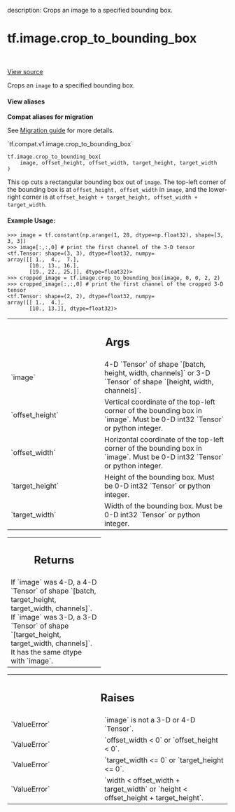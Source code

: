 description: Crops an image to a specified bounding box.

<div itemscope itemtype="http://developers.google.com/ReferenceObject">
<meta itemprop="name" content="tf.image.crop_to_bounding_box" />
<meta itemprop="path" content="Stable" />
</div>

# tf.image.crop_to_bounding_box

<!-- Insert buttons and diff -->

<table class="tfo-notebook-buttons tfo-api nocontent" align="left">

</table>

<a target="_blank" class="external" href="/code/stable/tensorflow/python/ops/image_ops_impl.py">View source</a>



Crops an `image` to a specified bounding box.


<section class="expandable">
  <h4 class="showalways">View aliases</h4>
  <p>
<b>Compat aliases for migration</b>
<p>See
<a href="https://www.tensorflow.org/guide/migrate">Migration guide</a> for
more details.</p>
<p>`tf.compat.v1.image.crop_to_bounding_box`</p>
</p>
</section>

<pre class="devsite-click-to-copy prettyprint lang-py tfo-signature-link">
<code>tf.image.crop_to_bounding_box(
    image, offset_height, offset_width, target_height, target_width
)
</code></pre>



<!-- Placeholder for "Used in" -->

This op cuts a rectangular bounding box out of `image`. The top-left corner
of the bounding box is at `offset_height, offset_width` in `image`, and the
lower-right corner is at
`offset_height + target_height, offset_width + target_width`.

#### Example Usage:



```
>>> image = tf.constant(np.arange(1, 28, dtype=np.float32), shape=[3, 3, 3])
>>> image[:,:,0] # print the first channel of the 3-D tensor
<tf.Tensor: shape=(3, 3), dtype=float32, numpy=
array([[ 1.,  4.,  7.],
       [10., 13., 16.],
       [19., 22., 25.]], dtype=float32)>
>>> cropped_image = tf.image.crop_to_bounding_box(image, 0, 0, 2, 2)
>>> cropped_image[:,:,0] # print the first channel of the cropped 3-D tensor
<tf.Tensor: shape=(2, 2), dtype=float32, numpy=
array([[ 1.,  4.],
       [10., 13.]], dtype=float32)>
```

<!-- Tabular view -->
 <table class="responsive fixed orange">
<colgroup><col width="214px"><col></colgroup>
<tr><th colspan="2"><h2 class="add-link">Args</h2></th></tr>

<tr>
<td>
`image`<a id="image"></a>
</td>
<td>
4-D `Tensor` of shape `[batch, height, width, channels]` or 3-D
`Tensor` of shape `[height, width, channels]`.
</td>
</tr><tr>
<td>
`offset_height`<a id="offset_height"></a>
</td>
<td>
Vertical coordinate of the top-left corner of the bounding
box in `image`. Must be 0-D int32 `Tensor` or python integer.
</td>
</tr><tr>
<td>
`offset_width`<a id="offset_width"></a>
</td>
<td>
Horizontal coordinate of the top-left corner of the bounding
box in `image`. Must be 0-D int32 `Tensor` or python integer.
</td>
</tr><tr>
<td>
`target_height`<a id="target_height"></a>
</td>
<td>
Height of the bounding box. Must be 0-D int32 `Tensor` or
python integer.
</td>
</tr><tr>
<td>
`target_width`<a id="target_width"></a>
</td>
<td>
Width of the bounding box. Must be 0-D int32 `Tensor` or
python integer.
</td>
</tr>
</table>



<!-- Tabular view -->
 <table class="responsive fixed orange">
<colgroup><col width="214px"><col></colgroup>
<tr><th colspan="2"><h2 class="add-link">Returns</h2></th></tr>
<tr class="alt">
<td colspan="2">
If `image` was 4-D, a 4-D `Tensor` of shape
`[batch, target_height, target_width, channels]`.
If `image` was 3-D, a 3-D `Tensor` of shape
`[target_height, target_width, channels]`.
It has the same dtype with `image`.
</td>
</tr>

</table>



<!-- Tabular view -->
 <table class="responsive fixed orange">
<colgroup><col width="214px"><col></colgroup>
<tr><th colspan="2"><h2 class="add-link">Raises</h2></th></tr>

<tr>
<td>
`ValueError`<a id="ValueError"></a>
</td>
<td>
`image` is not a 3-D or 4-D `Tensor`.
</td>
</tr><tr>
<td>
`ValueError`<a id="ValueError"></a>
</td>
<td>
`offset_width < 0` or `offset_height < 0`.
</td>
</tr><tr>
<td>
`ValueError`<a id="ValueError"></a>
</td>
<td>
`target_width <= 0` or `target_height <= 0`.
</td>
</tr><tr>
<td>
`ValueError`<a id="ValueError"></a>
</td>
<td>
`width < offset_width + target_width` or
`height < offset_height + target_height`.
</td>
</tr>
</table>

